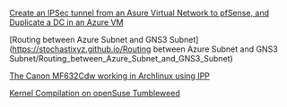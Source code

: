 [Create an IPSec tunnel from an Asure Virtual Network to pfSense, and Duplicate a DC in an Azure VM](https://stochastixyz.github.io/AzureIPSecTOpfSense/AzureIPSecTOpfSense)

[Routing between Azure Subnet and GNS3 Subnet](https://stochastixyz.github.io/Routing between Azure Subnet and GNS3 Subnet/Routing_between_Azure_Subnet_and_GNS3_Subnet)

[The Canon MF632Cdw working in Archlinux using IPP](https://stochastixyz.github.io/Canon%20MF632Cdw%20working%20in%20Archlinux%20using%20IPP/The%20Canon%20MF632Cdw%20working%20in%20Archlinux%20using%20IPP)

[Kernel Compilation on openSuse Tumbleweed](https://stochastixyz.github.io/Kernel%20Compilation%20openSuse/Kernel_Compilation_openSuse_Tumbleweed)
